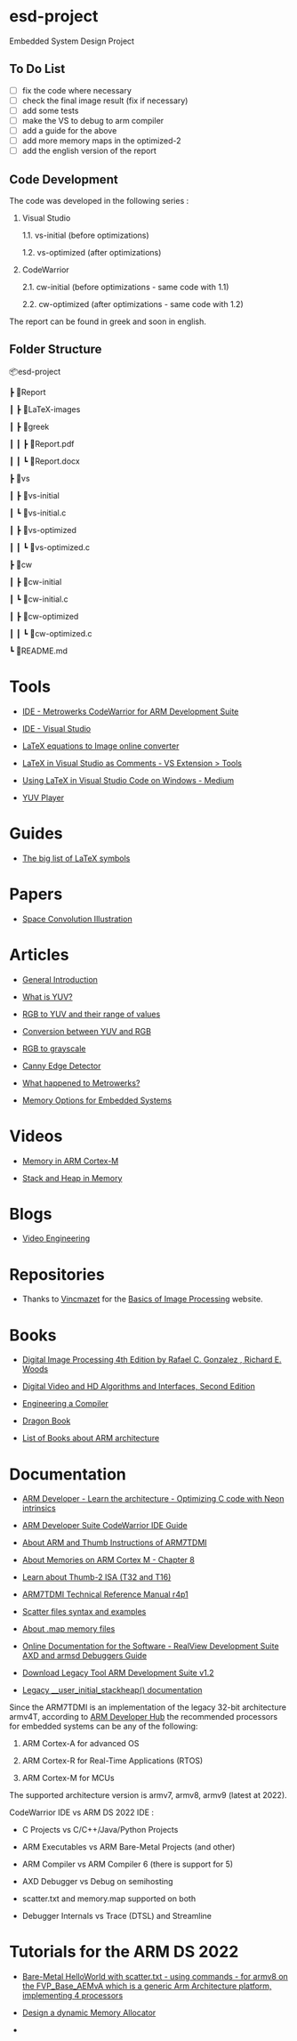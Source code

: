 # esd-project
Embedded System Design Project

## To Do List

- [ ] fix the code where necessary
- [ ] check the final image result (fix if necessary)
- [ ] add some tests
- [ ] make the VS to debug to arm compiler
- [ ] add a guide for the above
- [ ] add more memory maps in the optimized-2
- [ ] add the english version of the report

## Code Development

The code was developed in the following series :

1. Visual Studio
   
   1.1. vs-initial (before optimizations)

   1.2. vs-optimized (after optimizations)

2. CodeWarrior

   2.1. cw-initial (before optimizations - same code with 1.1)

   2.2. cw-optimized (after optimizations - same code with 1.2)

The report can be found in greek and soon in english.

## Folder Structure

📦esd-project

┣ 📂Report

┃ ┣ 📂LaTeX-images

┃ ┣ 📂greek

┃ ┃ ┣ 📜Report.pdf

┃ ┃ ┗ 📜Report.docx

┣ 📂vs

┃ ┣ 📂vs-initial

┃ ┗ 📜vs-initial.c

┃ ┣ 📂vs-optimized

┃ ┃ ┗ 📜vs-optimized.c

┣ 📂cw

┃ ┣ 📂cw-initial

┃ ┗ 📜cw-initial.c

┃ ┣ 📂cw-optimized

┃ ┃ ┗ 📜cw-optimized.c

┗ 📜README.md

# Tools

 - [IDE - Metrowerks CodeWarrior for ARM Development Suite](http://www.metrowerks.com/)

 - [IDE - Visual Studio](https://visualstudio.microsoft.com/)

 - [LaTeX equations to Image online converter](https://latex2image.joeraut.com/)

 - [LaTeX in Visual Studio as Comments - VS Extension > Tools](https://marketplace.visualstudio.com/items?itemName=vs-publisher-1305558.VsTeXCommentsExtension2022)

 - [Using LaTeX in Visual Studio Code on Windows - Medium](https://guillaumeblanchet.medium.com/using-latex-in-visual-studio-code-on-windows-121032043dad)

 - [YUV Player](https://github.com/Tee0125/yuvplayer)

# Guides

 - [The big list of LaTeX symbols](https://ftp.cc.uoc.gr/mirrors/CTAN/info/symbols/comprehensive/symbols-a4.pdf)

# Papers

 - [Space Convolution Illustration](https://www.researchgate.net/figure/Schematic-illustration-of-a-convolutional-operation-The-convolutional-kernel-shifts-over_fig2_332190148)

# Articles

 - [General Introduction](https://en.wikipedia.org/wiki/Digital_image_processing)

 - [What is YUV?](https://www.pcmag.com/encyclopedia/term/yuv)

 - [RGB to YUV and their range of values](https://dexonsystems.com/blog/rgb-yuv-color-spaces#:~:text=Like%20any%20color%20space%2C%20YUV%20space%20uses%20mathematical,U%20and%20V%20range%20from%20-0.5%20to%200.5.)

 - [Conversion between YUV and RGB](https://www.pcmag.com/encyclopedia/term/yuvrgb-conversion-formulas)

 - [RGB to grayscale](https://www.baeldung.com/cs/convert-rgb-to-grayscale)

 - [Canny Edge Detector](https://en.wikipedia.org/wiki/Canny_edge_detector)

 - [What happened to Metrowerks?](https://theqalead.com/general/what-happened-to-metrowerks/)

 - [Memory Options for Embedded Systems](https://www.qt.io/embedded-development-talk/memory-options-for-embedded-systems-how-to-select-the-right-memory-configuration)

# Videos

 - [Memory in ARM Cortex-M](https://www.youtube.com/watch?v=aT5XMOrid7Y)

 - [Stack and Heap in Memory](https://www.youtube.com/watch?v=_8-ht2AKyH4)

# Blogs

 - [Video Engineering](https://poynton.ca/Poynton-video-eng.html)

# Repositories

 - Thanks to [Vincmazet](https://github.com/vincmazet) for the [Basics of Image Processing](https://vincmazet.github.io/bip/) website.

# Books

 - [Digital Image Processing 4th Edition by Rafael C. Gonzalez , Richard E. Woods](https://studylib.net/doc/25705174/digital-image-processing-4th-ed.---r.-gonzalez--r.-woods-...)

 - [Digital Video and HD Algorithms and Interfaces, Second Edition](https://shop.elsevier.com/books/digital-video-and-hd/poynton/978-0-12-391926-7)

 - [Engineering a Compiler](https://shop.elsevier.com/books/engineering-a-compiler/cooper/978-0-12-815412-0)

 - [Dragon Book](https://suif.stanford.edu/dragonbook/)

 - [List of Books about ARM architecture](https://community.arm.com/arm-community-blogs/b/architectures-and-processors-blog/posts/a-list-of-books-about-arm-architecture)

# Documentation

 - [ARM Developer - Learn the architecture -  Optimizing C code with Neon intrinsics](https://developer.arm.com/documentation/102467/0201?lang=en)

 - [ARM Developer Suite CodeWarrior IDE Guide](https://developer.arm.com/documentation/dui0065/d?lang=en)

 - [About ARM and Thumb Instructions of ARM7TDMI](https://microchip.my.site.com/s/article/ARM-and-Thumb-Instructions-of-ARM7TDMI)

 - [About Memories on ARM Cortex M - Chapter 8](https://github.com/arm-university/Fundamentals-of-System-on-Chip-Design-on-Arm-Cortex-M-Microcontrollers/tree/main)

 - [Learn about Thumb-2 ISA (T32 and T16)](https://developer.arm.com/Architectures/T32%20Instruction%20Set%20Architecture)

 - [ARM7TDMI Technical Reference Manual r4p1](https://developer.arm.com/documentation/ddi0210/c)

 - [Scatter files syntax and examples](https://developer.arm.com/documentation/dui0474/c/using-scatter-files?lang=en)

 - [About .map memory files](https://developer.arm.com/documentation/dui0058/d/armulator-reference/map-files/format-of-a-map-file?lang=en)

 - [Online Documentation for the Software - RealView Development Suite AXD and armsd Debuggers Guide](https://developer.arm.com/documentation/dui0066/g?lang=en&fbclid=IwAR0QyIrpo4wR1AmY3_tIwoNcDv9ZC-g9V-WRjagNa9aVThYPiCVfv5KLagk)

 - [Download Legacy Tool ARM Development Suite v1.2](https://developer.arm.com/downloads/-/rvds-and-ads)

 - [Legacy __user_initial_stackheap() documentation](https://developer.arm.com/documentation/dui0492/i/Cihhdahf)

Since the ARM7TDMI is an implementation of the legacy 32-bit architecture armv4T, according to [ARM Developer Hub](https://learn.arm.com/learning-paths/embedded-systems/intro/background/) the recommended processors for embedded systems can be any of the following:

1. ARM Cortex-A for advanced OS

2. ARM Cortex-R for Real-Time Applications (RTOS)

3. ARM Cortex-M for MCUs

The supported architecture version is armv7, armv8, armv9 (latest at 2022).

CodeWarrior IDE vs ARM DS 2022 IDE :

- C Projects vs C/C++/Java/Python Projects

- ARM Executables vs ARM Bare-Metal Projects (and other)

- ARM Compiler vs ARM Compiler 6 (there is support for 5)

- AXD Debugger vs Debug on semihosting

- scatter.txt and memory.map supported on both

- Debugger Internals vs Trace (DTSL) and Streamline


# Tutorials for the ARM DS 2022

 - [Bare-Metal HelloWorld with scatter.txt - using commands - for armv8 on the FVP_Base_AEMvA which is a generic Arm Architecture platform, implementing 4 processors](https://learn.arm.com/learning-paths/embedded-systems/bare-metal/hello/)

 - [Design a dynamic Memory Allocator](https://learn.arm.com/learning-paths/cross-platform/dynamic-memory-allocator/)

 - 
